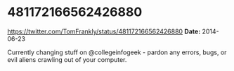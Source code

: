 # 481172166562426880
https://twitter.com/TomFrankly/status/481172166562426880
**Date:** 2014-06-23

Currently changing stuff on @collegeinfogeek - pardon any errors, bugs, or evil aliens crawling out of your computer.
